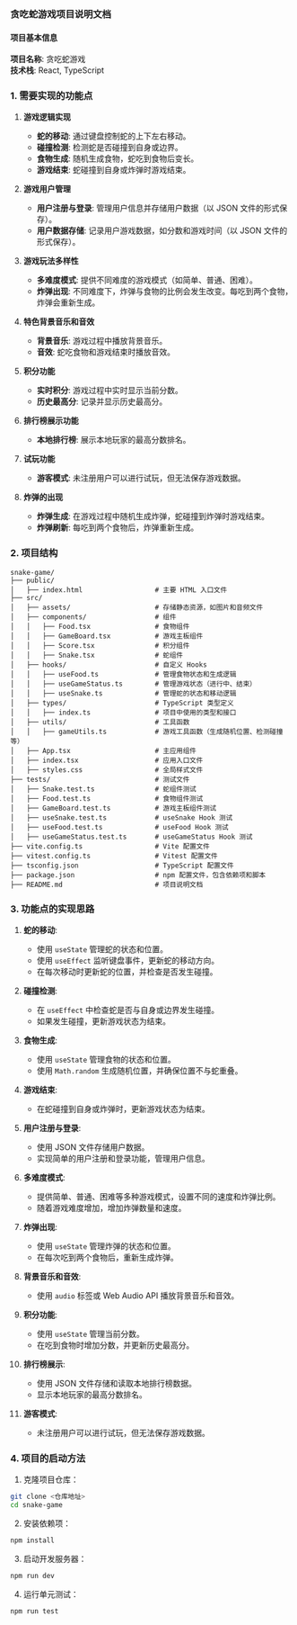 ### 贪吃蛇游戏项目说明文档

#### 项目基本信息

**项目名称**: 贪吃蛇游戏  
**技术栈**: React, TypeScript

### 1. 需要实现的功能点

1. **游戏逻辑实现**
   - **蛇的移动**: 通过键盘控制蛇的上下左右移动。
   - **碰撞检测**: 检测蛇是否碰撞到自身或边界。
   - **食物生成**: 随机生成食物，蛇吃到食物后变长。
   - **游戏结束**: 蛇碰撞到自身或炸弹时游戏结束。

2. **游戏用户管理**
   - **用户注册与登录**: 管理用户信息并存储用户数据（以 JSON 文件的形式保存）。
   - **用户数据存储**: 记录用户游戏数据，如分数和游戏时间（以 JSON 文件的形式保存）。

3. **游戏玩法多样性**
   - **多难度模式**: 提供不同难度的游戏模式（如简单、普通、困难）。
   - **炸弹出现**: 不同难度下，炸弹与食物的比例会发生改变。每吃到两个食物，炸弹会重新生成。

4. **特色背景音乐和音效**
   - **背景音乐**: 游戏过程中播放背景音乐。
   - **音效**: 蛇吃食物和游戏结束时播放音效。

5. **积分功能**
   - **实时积分**: 游戏过程中实时显示当前分数。
   - **历史最高分**: 记录并显示历史最高分。

6. **排行榜展示功能**
   - **本地排行榜**: 展示本地玩家的最高分数排名。

7. **试玩功能**
   - **游客模式**: 未注册用户可以进行试玩，但无法保存游戏数据。

8. **炸弹的出现**
   - **炸弹生成**: 在游戏过程中随机生成炸弹，蛇碰撞到炸弹时游戏结束。
   - **炸弹刷新**: 每吃到两个食物后，炸弹重新生成。

### 2. 项目结构

```plaintext
snake-game/
├── public/
│   ├── index.html                  # 主要 HTML 入口文件
├── src/
│   ├── assets/                     # 存储静态资源，如图片和音频文件
│   ├── components/                 # 组件
│   │   ├── Food.tsx                # 食物组件
│   │   ├── GameBoard.tsx           # 游戏主板组件
│   │   ├── Score.tsx               # 积分组件
│   │   ├── Snake.tsx               # 蛇组件
│   ├── hooks/                      # 自定义 Hooks
│   │   ├── useFood.ts              # 管理食物状态和生成逻辑
│   │   ├── useGameStatus.ts        # 管理游戏状态（进行中、结束）
│   │   ├── useSnake.ts             # 管理蛇的状态和移动逻辑
│   ├── types/                      # TypeScript 类型定义
│   │   ├── index.ts                # 项目中使用的类型和接口
│   ├── utils/                      # 工具函数
│   │   ├── gameUtils.ts            # 游戏工具函数（生成随机位置、检测碰撞等）
│   ├── App.tsx                     # 主应用组件
│   ├── index.tsx                   # 应用入口文件
│   ├── styles.css                  # 全局样式文件
├── tests/                          # 测试文件
│   ├── Snake.test.ts               # 蛇组件测试
│   ├── Food.test.ts                # 食物组件测试
│   ├── GameBoard.test.ts           # 游戏主板组件测试
│   ├── useSnake.test.ts            # useSnake Hook 测试
│   ├── useFood.test.ts             # useFood Hook 测试
│   ├── useGameStatus.test.ts       # useGameStatus Hook 测试
├── vite.config.ts                  # Vite 配置文件
├── vitest.config.ts                # Vitest 配置文件
├── tsconfig.json                   # TypeScript 配置文件
├── package.json                    # npm 配置文件，包含依赖项和脚本
├── README.md                       # 项目说明文档
```

### 3. 功能点的实现思路

1. **蛇的移动**:
   - 使用 `useState` 管理蛇的状态和位置。
   - 使用 `useEffect` 监听键盘事件，更新蛇的移动方向。
   - 在每次移动时更新蛇的位置，并检查是否发生碰撞。

2. **碰撞检测**:
   - 在 `useEffect` 中检查蛇是否与自身或边界发生碰撞。
   - 如果发生碰撞，更新游戏状态为结束。

3. **食物生成**:
   - 使用 `useState` 管理食物的状态和位置。
   - 使用 `Math.random` 生成随机位置，并确保位置不与蛇重叠。

4. **游戏结束**:
   - 在蛇碰撞到自身或炸弹时，更新游戏状态为结束。

5. **用户注册与登录**:
   - 使用 JSON 文件存储用户数据。
   - 实现简单的用户注册和登录功能，管理用户信息。

6. **多难度模式**:
   - 提供简单、普通、困难等多种游戏模式，设置不同的速度和炸弹比例。
   - 随着游戏难度增加，增加炸弹数量和速度。

7. **炸弹出现**:
   - 使用 `useState` 管理炸弹的状态和位置。
   - 在每次吃到两个食物后，重新生成炸弹。

8. **背景音乐和音效**:
   - 使用 `audio` 标签或 Web Audio API 播放背景音乐和音效。

9. **积分功能**:
   - 使用 `useState` 管理当前分数。
   - 在吃到食物时增加分数，并更新历史最高分。

10. **排行榜展示**:
    - 使用 JSON 文件存储和读取本地排行榜数据。
    - 显示本地玩家的最高分数排名。

11. **游客模式**:
    - 未注册用户可以进行试玩，但无法保存游戏数据。

### 4. 项目的启动方法

1. 克隆项目仓库：

```bash
git clone <仓库地址>
cd snake-game
```

2. 安装依赖项：

```bash
npm install
```

3. 启动开发服务器：

```bash
npm run dev
```

4. 运行单元测试：

```bash
npm run test
```

### 
